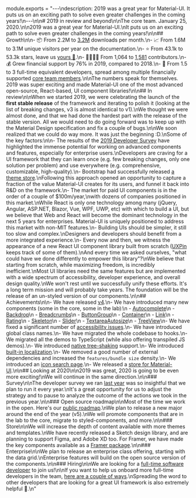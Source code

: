 module.exports = "---\ndescription: 2019 was a great year for Material-UI. It puts us on an exciting path to solve even greater challenges in the coming years!\n---\n\n# 2019 in review and beyond\n\nThe core team. January 25, 2020.\n\n2019 was a great year for Material-UI.\nIt puts us on an exciting path to solve even greater challenges in the coming years!\n\n## Growth\n\n- 📦 From 2.2M to [3.2M](https://www.npmjs.com/package/@material-ui/core) downloads per month.\n- 📈 From 1.6M to 3.1M unique visitors per year on the documentation.\n- ⭐️ From 43.1k to 53.3k stars, leave us [yours 🌟](https://github.com/Foso/material-ui).\n- 👨‍👩‍👧‍👦 From 1,064 to [1,581](https://github.com/Foso/material-ui/graphs/contributors) contributors.\n- 💰 Grew financial support by 76% in 2019, compared to 2018.\n- 🏢 From 1.5 to 3 full-time equivalent developers, spread among multiple financially supported [core team members](https://material-ui.com/discover-more/team/).\n\nThe numbers speak for themselves. 2019 was super exciting and made Material-UI one of the most advanced open-source, React-based, UI component libraries!\n\n## In review\n\nWhen we started 2019, we were celebrating the launch of the **first stable release** of the framework and iterating to polish it (looking at the list of breaking changes, v3 is almost identical to v1).\nWe thought we were almost done, and that we had done the hardest part with the release of the stable version. All we would need to do going forward was to keep up with the Material Design specification and fix a couple of bugs.\n\nWe soon realized that we could do way more. It was just the beginning :D.\nSome of the key factors:\n\n- The results of the [2019 Developer Survey](https://medium.com/material-ui/2019-material-ui-developer-survey-results-c9589434bbcf) have highlighted the immense potential for working on advanced components and features, especially for enterprise users.\nDevelopers are craving for a UI framework that they can learn once (e.g. few breaking changes, only one solution per problem) and use everywhere (e.g. comprehensive, customizable, high-quality).\n- Bootstrap had successfully released [a theme store](https://themes.getbootstrap.com/).\nFollowing this approach opened an opportunity to capture a fraction of the value Material-UI creates for its users, and funnel it back into R&D on the framework.\n- The market for paid UI components is in the order of a couple of $100m/year,\nwith dozens of companies positioned in this market.\nWhile React is only one technology among many (jQuery, Angular, ASP.NET, Blazor, Vue, WPF, UWP, etc) with which to build a UI, but we believe that Web and React will become the dominant technology in the next 5 years for enterprises. Material-UI is uniquely positioned to address this market with non-MIT features.\n- Building UIs should be simpler, it still too slow and complex.\nDesigners and developers should benefit from a more integrated experience.\n- Every now and then, we witness the appearance of a new React UI component library built from scratch ([UXPin](https://adele.uxpin.com/) keeps track of some of them).\nAnd every time we asked ourselves, \"what could have we done differently to empower this library\"?\nWe believe that starting from scratch, while maximizing freedom, is incredibly inefficient.\nMost UI libraries need the same features but are implemented with a wide spectrum of accessibility, developer experience, and overall design quality.\nWe won't rest until we successfully unify these efforts. It's a long term mission and will probably take years. The foundation will be the release of an un-styled version of our components.\n\n## Achievements\n\n- We have released [v4](/blog/material-ui-v4-is-out/).\n- We have introduced many new components (some in the core, some in the lab):\n  - [Autocomplete](/components/autocomplete/)\n  - [Backdrop](/components/backdrop/)\n  - [Breadcrumbs](/components/breadcrumbs/)\n  - [ButtonGroup](/components/button-group/)\n  - [Container](/components/container/)\n  - [Link](/components/links/)\n  - [Rating](/components/rating/)\n  - [Skeleton](/components/skeleton/)\n  - [Slider](/components/slider/)\n  - [TextareaAutosize](/components/textarea-autosize/)\n  - [TreeView](/components/tree-view/)\n- We have fixed a significant number of [accessibility issues](https://github.com/Foso/material-ui/issues?q=is%3Aissue+label%3Aaccessibility+is%3Aclosed).\n- We have introduced global class names.\n- We have migrated the whole codebase to hooks.\n- We migrated all the demos to TypeScript (while also offering transpiled JS demos).\n- We introduced [native tree-shaking](/guides/minimizing-bundle-size/) support.\n- We introduced [built-in localization](/guides/localization/).\n- We removed a good number of external dependencies and increased the `features/bundle size` density.\n- We introduced an [icon search page](/components/material-icons/).\n- We released a [store for Material-UI](https://material-ui.com/store/).\n\n## Looking at 2020\n\n2019 was great, 2020 is going to be even more exciting!\nWe will continue in the same direction.\n\n### Survey\n\nThe developer survey we ran [last year](/blog/2019-developer-survey-results/) was so insightful that we plan to run it every year.\nIt's a great opportunity for us to adjust the strategy and to pause to analyze the outcome of the actions we took in the previous year.\n\n### Open source roadmap\n\nMost of the time we work in the open. Here's our [public roadmap](/discover-more/roadmap).\nWe plan to release a new major around the end of the year (v5).\nWe will promote components that are in the lab to the core, migrate to styled-components, and more.\n\n### Store\n\nWe will increase the depth of content available with more themes and templates.\nWe have recently released a Sketch design library, and are planning to support Figma, and Adobe XD too. For Framer, we have made the key components available as a [Framer package](https://packages.framer.com/package/material-ui/material-ui).\n\n### Enterprise\n\nWe plan to release an enterprise class offering, starting with the data grid.\nEnterprise features will build on the open source version of the components.\n\n### Hiring\n\nWe are looking for a [full-time software developer](/company/software-engineer/) to join us!\n\nIf you want to help us onboard more full-time developers in the team, [here are a couple of ways](/getting-started/faq/#material-ui-is-awesome-how-can-i-support-the-project).\nSpreading the word to other developers that are looking for a great UI framework is also extremely helpful 🙌.\n"